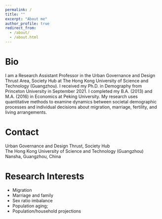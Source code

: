 ```yaml
---
permalink: /
title: ""
excerpt: "About me"
author_profile: true
redirect_from: 
  - /about/
  - /about.html
---
```


Bio
======
I am a Research Assistant Professor in the Urban Governance and Design Thrust Area, Society Hub at The Hong Kong University of Science and Technology (Guangzhou). I received my Ph.D. in Demography from Princeton University in September 2021. I completed my B.A. (2013) and M.A. (2016) in Economics at Peking University. My research uses quantitative methods to examine dynamics between societal demographic processes and individual decisions about migration, marriage, fertility, and living arrangements. 


Contact
======
Urban Governance and Design Thrust, Society Hub <br>
The Hong Kong University of Science and Technology (Guangzhou) <br>
Nansha, Guangzhou, China 


Research Interests
======
- Migration
- Marriage and family 
- Sex ratio imbalance
- Population aging; 
- Population/household projections
